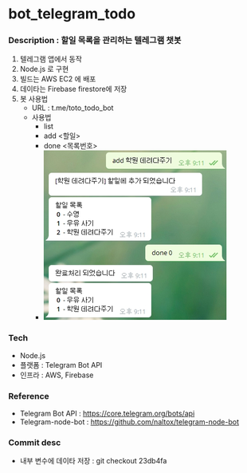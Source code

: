 # bot_telegram_todo

### Description : 할일 목록을 관리하는 텔레그램 챗봇

1. 텔레그램 앱에서 동작
2. Node.js 로 구현 
3. 빌드는 AWS EC2 에 배포
4. 데이타는 Firebase firestore에 저장
5. 봇 사용법 
   - URL : t.me/toto_todo_bot
   - 사용법
     - list
     - add <할일>
     - done <목록번호>
     - ![이미지](./etc/20180730_211201.jpg)

### Tech

- Node.js
- 플랫폼 : Telegram Bot API
- 인프라 : AWS, Firebase 

### Reference

- Telegram Bot API  : https://core.telegram.org/bots/api
- Telegram-node-bot : https://github.com/naltox/telegram-node-bot 

### Commit desc

- 내부 변수에 데이타 저장 : git checkout 23db4fa
